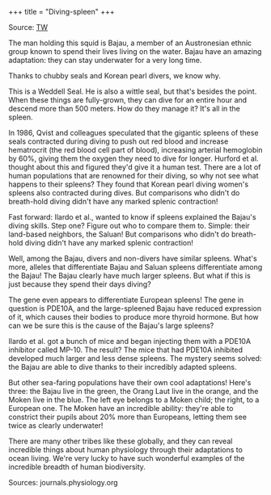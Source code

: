 +++
title = "Diving-spleen"
+++

Source: [TW](https://en.rattibha.com/thread/1680001799984488448)

The man holding this squid is Bajau, a member of an Austronesian ethnic group known to spend their lives living on the water. Bajau have an amazing adaptation: they can stay underwater for a very long time.

Thanks to chubby seals and Korean pearl divers, we know why. 

This is a Weddell Seal. He is also a wittle seal, but that's besides the point. When these things are fully-grown, they can dive for an entire hour and descend more than 500 meters. How do they manage it? It's all in the spleen.

In 1986, Qvist and colleagues speculated that the gigantic spleens of these seals contracted during diving to push out red blood and increase hematrocrit (the red blood cell part of blood), increasing arterial hemoglobin by 60%, giving them the oxygen they need to dive for longer. Hurford et al. thought about this and figured they'd give it a human test. There are a lot of human populations that are renowned for their diving, so why not see what happens to their spleens? They found that Korean pearl diving women's spleens also contracted during dives. But comparisons who didn't do breath-hold diving didn't have any marked splenic contraction!

Fast forward: Ilardo et al., wanted to know if spleens explained the Bajau's diving skills. Step one? Figure out who to compare them to. Simple: their land-based neighbors, the Saluan! But comparisons who didn't do breath-hold diving didn't have any marked splenic contraction!

Well, among the Bajau, divers and non-divers have similar spleens. What's more, alleles that differentiate Bajau and Saluan spleens differentiate among the Bajau! The Bajau clearly have much larger spleens. But what if this is just because they spend their days diving?


The gene even appears to differentiate European spleens! The gene in question is PDE10A, and the large-spleened Bajau have reduced expression of it, which causes their bodies to produce more thyroid hormone. But how can we be sure this is the cause of the Bajau's large spleens?

Ilardo et al. got a bunch of mice and began injecting them with a PDE10A inhibitor called MP-10. The result? The mice that had PDE10A inhibited developed much larger and less dense spleens. The mystery seems solved: the Bajau are able to dive thanks to their incredibly adapted spleens.

But other sea-faring populations have their own cool adaptations! Here's three: the Bajau live in the green, the Orang Laut live in the orange, and the Moken live in the blue. The left eye belongs to a Moken child; the right, to a European one. The Moken have an incredible ability: they're able to constrict their pupils about 20% more than Europeans, letting them see twice as clearly underwater!

There are many other tribes like these globally, and they can reveal incredible things about human physiology through their adaptations to ocean living. We're very lucky to have such wonderful examples of the incredible breadth of human biodiversity.


Sources:  journals.physiology.org 